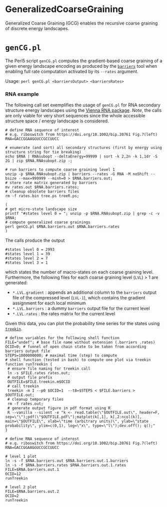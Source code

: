 # GeneralizedCoarseGraining

Generalized Coarse Graining (GCG) enables the recursive coarse graining of 
discrete energy landscapes.

# `genCG.pl`

The Perl5 script `genCG.pl` computes the gradient-based coarse graining of a
given energy landscape encoding as produced by the 
[`barriers`](https://github.com/ViennaRNA/Barriers) tool when enabling
full rate computation activated by its `--rates` argument.

Usage: `perl genCG.pl <barriersOutput> <barriersRates>`

### RNA example

The following call set exemplifies the usage of `genCG.pl` for RNA secondary
structure energy landscapes using the 
[Vienna RNA package](https://github.com/ViennaRNA/ViennaRNA). 
*Note*, the calls are only viable for very short sequences since the whole
accessible structure space / energy landscape is considered. 

```[bash]
# define RNA sequence of interest
# e.g. riboswitch from https://doi.org/10.1002/bip.20761 Fig.7(left)
RNA=GACCGGAAGGUCCGCCUUCC

# enumerate (and sort) all secondary structures (first by energy using structure string for tie breaking)
echo $RNA | RNAsubopt --deltaEnergy=99999 | sort -k 2,2n -k 1,1dr -S 2G | zip $RNA.RNAsubopt.zip -;

# run barriers to compute coarse graining level 1
unzip -p $RNA.RNAsubopt.zip | barriers --rates -G RNA -M noShift --bsize --max=999999 --minh=0 > $RNA.barriers.out;
# store rate matrix generated by barriers
mv rates.out $RNA.barriers.rates;
# cleanup obsolete barriers files
rm -f rates.bin tree.ps treeR.ps;

(
# get micro-state landscape size
printf "#states level 0 = "; unzip -p $RNA.RNAsubopt.zip | grep -c -v $RNA;
# compute generalized coarse grainings
perl genCG.pl $RNA.barriers.out $RNA.barriers.rates
)
```

The calls produce the output
```[bash]
#states level 0 = 2993
#states level 1 = 39
#states level 2 = 7
#states level 3 = 1
```
which states the number of macro-states on each coarse graining level.
Furthermore, the following files for each coarse graining level (`LVL`) > 1 are generated:
- `*.LVL.gradient` : appends an additional column to the `barriers` output file of the compressed level (`LVL-1`), which contains the gradient assignment for each local minimum
- `*.LVL.barriers` : a dummy `barriers` output file for the current level
- `*.LVL.rates` : the rates matrix for the current level

Given this data, you can plot the probability time series for the states using
[`treekin`](https://github.com/ViennaRNA/Treekin).
```[bash]
# define variables for the following shell function
FILE="undef"; # base file name without extension (.barriers .rates)
OCID=0; # funnel of open chain state to be taken from according barriers output file
STEPS=1000000000; # maximal time (step) to compute
# shell function (tested in bash) to compute one plot via treekin 
function runTreekin {
 # ensure file naming for treekin call
 ln -s $FILE.rates rates.out;
 # output file prefix 
 OUTFILE=$FILE.treekin.m$OCID
 # call treekin
 treekin -m I --p0 $OCID=1  --t8=$STEPS < $FILE.barriers > $OUTFILE.out; 
 # cleanup temporary files
 rm -f rates.out;
 # generate output figure in pdf format using R
 R --vanilla --silent -e "k <- read.table(\"$OUTFILE.out\", header=F, sep=\"\");pdf(\"$OUTFILE.pdf\");matplot(k[,1], k[,2:ncol(k)], main=\"$OUTFILE\", xlab=\"time (arbitrary units)\", ylab=\"state probability\", ylim=c(0,1), log=\"x\", type=\"l\");dev.off(); q();"
}

# define RNA sequence of interest
# e.g. riboswitch from https://doi.org/10.1002/bip.20761 Fig.7(left)
RNA=GACCGGAAGGUCCGCCUUCC

# level 1 plot
ln -s -f $RNA.barriers.out $RNA.barriers.out.1.barriers
ln -s -f $RNA.barriers.rates $RNA.barriers.out.1.rates
FILE=$RNA.barriers.out.1
OCID=12
runTreekin

# level 2 plot
FILE=$RNA.barriers.out.2
OCID=2
runTreekin

```



